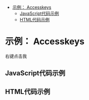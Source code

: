 <!-- START doctoc generated TOC please keep comment here to allow auto update -->
<!-- DON'T EDIT THIS SECTION, INSTEAD RE-RUN doctoc TO UPDATE -->


- [示例： Accesskeys](#demo-accesskeys)
  - [JavaScript代码示例](#example-code)
  - [HTML代码示例](#example-html)

<!-- END doctoc generated TOC please keep comment here to allow auto update -->

# 示例： Accesskeys

<span class="context-menu-one btn btn-neutral">右键点击我</span>

## JavaScript代码示例

<script type="text/javascript" class="showcase">
$(function(){
    $.contextMenu({
        selector: '.context-menu-one',
        callback: function(key, options) {
            var message = "clicked: " + key;
            $('#msg').text(message);
        },
        items: {
            "edit": {name: "编辑", icon: "edit", accesskey: "e"},
            "cut": {name: "剪切", icon: "cut", accesskey: "c"},
            // first unused character is taken (here: o)
            "copy": {name: "复制", icon: "copy", accesskey: "c o p y"},
            // words are truncated to their first letter (here: p)
            "paste": {name: "粘贴", icon: "paste", accesskey: "cool paste"},
            "delete": {name: "删除", icon: "delete"},
            "sep1": "---------",
            "quit": {name: "退出", icon: function($element, key, item){ return 'context-menu-icon context-menu-icon-quit'; }}
        }
    });
});
</script>

## HTML代码示例
<div style="display:none;" class="showcase" data-showcase-import=".context-menu-one"></div>
<div id="msg"></div>
